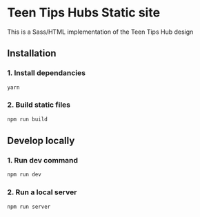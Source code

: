 # Teen Tips Hubs Static site

This is a Sass/HTML implementation of the Teen Tips Hub design

## Installation

### 1. Install dependancies

```bash
yarn
```

### 2. Build static files


```bash
npm run build
```

## Develop locally

### 1. Run dev command

```bash
npm run dev
```

### 2. Run a local server

```bash
npm run server
```

